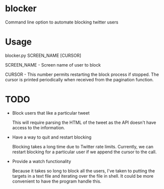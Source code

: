 # blocker
Command line option to automate blocking twitter users

# Usage
blocker.py SCREEN_NAME [CURSOR]

  SCREEN_NAME - Screen name of user to block
  
  CURSOR - This number permits restarting the block process if stopped. The cursor is printed periodically when received from the pagination function.

# TODO
* Block users that like a particular tweet

  This will require parsing the HTML of the tweet as the API doesn't have access to the information.

* Have a way to quit and restart blocking

  Blocking takes a long time due to Twitter rate limits. Currently, we can restart blocking for a particular user if we append the cursor to the call.

* Provide a watch functionality

  Because it takes so long to block all the users, I've taken to putting the targets in a text file and iterating over the file in shell. It could be more convenient to have the program handle this.

